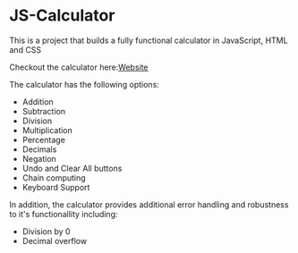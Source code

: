 # JS-Calculator
This is a project that builds a fully functional calculator in JavaScript, HTML and CSS

Checkout the calculator here:[Website](https://amrelshenawy.github.io/JS-Calculator/)

The calculator has the following options:
* Addition
* Subtraction
* Division
* Multiplication
* Percentage
* Decimals
* Negation
* Undo and Clear All buttons
* Chain computing
* Keyboard Support

In addition, the calculator provides additional error handling and robustness to it's functionallity including:
* Division by 0
* Decimal overflow